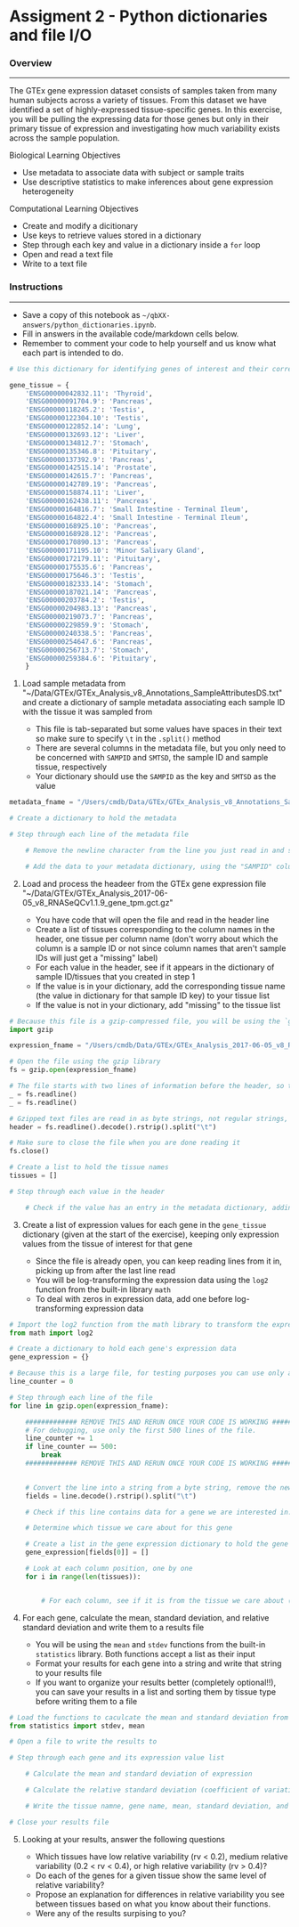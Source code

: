# Assigment 2 - Python dictionaries and file I/O

### Overview
------------

The GTEx gene expression dataset consists of samples taken from many human subjects across a variety of tissues. From this dataset we have identified a set of highly-expressed tissue-specific genes. In this exercise, you will be pulling the expressing data for those genes but only in their primary tissue of expression and investigating how much variability exists across the sample population.

Biological Learning Objectives

- Use metadata to associate data with subject or sample traits
- Use descriptive statistics to make inferences about gene expression heterogeneity

Computational Learning Objectives

- Create and modify a dicitionary
- Use keys to retrieve values stored in a dictionary
- Step through each key and value in a dictionary inside a `for` loop
- Open and read a text file
- Write to a text file

### Instructions
----------------

- Save a copy of this notebook as `~/qbXX-answers/python_dictionaries.ipynb`.
- Fill in answers in the available code/markdown cells below.
- Remember to comment your code to help yourself and us know what each part is intended to do.


```python
# Use this dictionary for identifying genes of interest and their corresponding tissue of interest

gene_tissue = {
    'ENSG00000042832.11': 'Thyroid',
    'ENSG00000091704.9': 'Pancreas',
    'ENSG00000118245.2': 'Testis',
    'ENSG00000122304.10': 'Testis',
    'ENSG00000122852.14': 'Lung',
    'ENSG00000132693.12': 'Liver',
    'ENSG00000134812.7': 'Stomach',
    'ENSG00000135346.8': 'Pituitary',
    'ENSG00000137392.9': 'Pancreas',
    'ENSG00000142515.14': 'Prostate',
    'ENSG00000142615.7': 'Pancreas',
    'ENSG00000142789.19': 'Pancreas',
    'ENSG00000158874.11': 'Liver',
    'ENSG00000162438.11': 'Pancreas',
    'ENSG00000164816.7': 'Small Intestine - Terminal Ileum',
    'ENSG00000164822.4': 'Small Intestine - Terminal Ileum',
    'ENSG00000168925.10': 'Pancreas',
    'ENSG00000168928.12': 'Pancreas',
    'ENSG00000170890.13': 'Pancreas',
    'ENSG00000171195.10': 'Minor Salivary Gland',
    'ENSG00000172179.11': 'Pituitary',
    'ENSG00000175535.6': 'Pancreas',
    'ENSG00000175646.3': 'Testis',
    'ENSG00000182333.14': 'Stomach',
    'ENSG00000187021.14': 'Pancreas',
    'ENSG00000203784.2': 'Testis',
    'ENSG00000204983.13': 'Pancreas',
    'ENSG00000219073.7': 'Pancreas',
    'ENSG00000229859.9': 'Stomach',
    'ENSG00000240338.5': 'Pancreas',
    'ENSG00000254647.6': 'Pancreas',
    'ENSG00000256713.7': 'Stomach',
    'ENSG00000259384.6': 'Pituitary',
    }

```

1. Load sample metadata from "~/Data/GTEx/GTEx_Analysis_v8_Annotations_SampleAttributesDS.txt" and create a dictionary of sample metadata associating each sample ID with the tissue it was sampled from

    - This file is tab-separated but some values have spaces in their text so make sure to specify `\t` in the `.split()` method
    - There are several columns in the metadata file, but you only need to be concerned with `SAMPID` and `SMTSD`, the sample ID and sample tissue, respectively
    - Your dictionary should use the `SAMPID` as the key and `SMTSD` as the value

```python
metadata_fname = "/Users/cmdb/Data/GTEx/GTEx_Analysis_v8_Annotations_SampleAttributesDS.txt"

# Create a dictionary to hold the metadata

# Step through each line of the metadata file

    # Remove the newline character from the line you just read in and split it by the tab character

    # Add the data to your metadata dictionary, using the "SAMPID" column value as the dictionary key and the "SMTSD" column value as the dictionary value

```

2. Load and process the headeer from the GTEx gene expression file "~/Data/GTEx/GTEx_Analysis_2017-06-05_v8_RNASeQCv1.1.9_gene_tpm.gct.gz"

    - You have code that will open the file and read in the header line
    - Create a list of tissues corresponding to the column names in the header, one tissue per column name (don't worry about which the column is a sample ID or not since column names that aren't sample IDs will just get a "missing" label)
    - For each value in the header, see if it appears in the dictionary of sample ID/tissues that you created in step 1
    - If the value is in your dictionary, add the corresponding tissue name (the value in dictionary for that sample ID key) to your tissue list
    - If the value is not in your dictionary, add "missing" to the tissue list

```python
# Because this file is a gzip-compressed file, you will be using the `gzip` library that comes with python
import gzip

expression_fname = "/Users/cmdb/Data/GTEx/GTEx_Analysis_2017-06-05_v8_RNASeQCv1.1.9_gene_tpm.gct.gz"

# Open the file using the gzip library
fs = gzip.open(expression_fname)

# The file starts with two lines of information before the header, so these are skipped using 2 calls of `.readline()` without keeping the returned data
_ = fs.readline()
_ = fs.readline()

# Gzipped text files are read in as byte strings, not regular strings, so you will see that `.decode()` is included after `.readline()` to convert the input into a string
header = fs.readline().decode().rstrip().split("\t")

# Make sure to close the file when you are done reading it
fs.close()

# Create a list to hold the tissue names
tissues = []

# Step through each value in the header

    # Check if the value has an entry in the metadata dictionary, adding either the tissue corresponding to that entry or "missing" to your tissues list

```

3. Create a list of expression values for each gene in the `gene_tissue` dictionary (given at the start of the exercise), keeping only expression values from the tissue of interest for that gene

    - Since the file is already open, you can keep reading lines from it in, picking up from after the last line read
    - You will be log-transforming the expression data using the `log2` function from the built-in library `math`
    - To deal with zeros in expression data, add one before log-transforming expression data

```python
# Import the log2 function from the math library to transform the expression counts
from math import log2

# Create a dictionary to hold each gene's expression data
gene_expression = {}

# Because this is a large file, for testing purposes you can use only a small portion of the file to test your code
line_counter = 0

# Step through each line of the file
for line in gzip.open(expression_fname):

    ############# REMOVE THIS AND RERUN ONCE YOUR CODE IS WORKING ####################
    # For debugging, use only the first 500 lines of the file.
    line_counter += 1
    if line_counter == 500:
        break
    ############# REMOVE THIS AND RERUN ONCE YOUR CODE IS WORKING ####################
    

    # Convert the line into a string from a byte string, remove the newline character at the end, and split it by tab characters
    fields = line.decode().rstrip().split("\t")

    # Check if this line contains data for a gene we are interested in. If not, skip it

    # Determine which tissue we care about for this gene

    # Create a list in the gene expression dictionary to hold the gene's data
    gene_expression[fields[0]] = []

    # Look at each column position, one by one
    for i in range(len(tissues)):


        # For each column, see if it is from the tissue we care about (using the tissues list). If so, add that field to our gene expression list, first transforming it with log2(1 + float(field[i])) 

```

4. For each gene, calculate the mean, standard deviation, and relative standard deviation and write them to a results file

    - You will be using the `mean` and `stdev` functions from the built-in `statistics` library. Both functions accept a list as their input
    - Format your results for each gene into a string and write that string to your results file
    - If you want to organize your results better (completely optional!!), you can save your results in a list and sorting them by tissue type before writing them to a file

```python
# Load the functions to caculcate the mean and standard deviation from a list
from statistics import stdev, mean

# Open a file to write the results to

# Step through each gene and its expression value list

    # Calculate the mean and standard deviation of expression

    # Calculate the relative standard deviation (coefficient of variation, std / mean)

    # Write the tissue namne, gene name, mean, standard deviation, and relative standard deviation to your results file

# Close your results file

```

5. Looking at your results, answer the following questions

    - Which tissues have low relative variability (rv < 0.2), medium relative variability (0.2 < rv < 0.4), or high relative variability (rv > 0.4)?
    - Do each of the genes for a given tissue show the same level of relative variability?
    - Propose an explanation for differences in relative variability you see between tissues based on what you know about their functions.
    - Were any of the results surpising to you?
